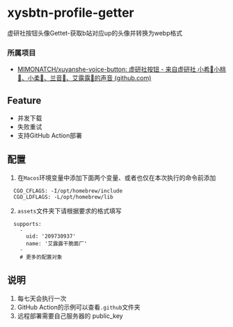 # xysbtn-profile-getter
虚研社按钮头像Gettet-获取b站对应up的头像并转换为webp格式

### 所属项目

- [MIMONATCH/xuyanshe-voice-button: 虚研社按钮 - 来自虚研社 小希🤖小桃🍑、小柔💚、兰音🐇、艾露露🐻的声音 (github.com)](https://github.com/MIMONATCH/xuyanshe-voice-button)

## Feature
- 并发下载
- 失败重试
- 支持GitHub Action部署

## 配置
1. 在`Macos`环境变量中添加下面两个变量、或者也仅在本次执行的命令前添加
```
  CGO_CFLAGS: -I/opt/homebrew/include
  CGO_LDFLAGS: -L/opt/homebrew/lib
```
2. `assets`文件夹下请根据要求的格式填写
```
  supports:
    -
      uid: '209730937'
      name: '艾露露干脆面厂'
    -
    # 更多的配置对象
```

## 说明

1. 每七天会执行一次
2. GitHub Action的示例可以查看`.github`文件夹
3. 远程部署需要自己服务器的 public_key
